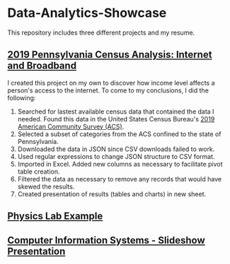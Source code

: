 # Data-Analytics-Showcase

This repository includes three different projects and my resume.

## [2019 Pennsylvania Census Analysis: Internet and Broadband](https://github.com/lydiahalter/Data-Analytics-Showcase/blob/main/income_and_broadband.xlsx)

I created this project on my own to discover how income level affects a person's access to the internet. To come to my conclusions, I did the following:
1. Searched for lastest available census data that contained the data I needed. Found this data in the United States Census Bureau's [2019 American Community Survey (ACS)](https://data.census.gov/mdat/#/search?ds=ACSPUMS1Y2019&vv=WKHP,GRPIP,*HINCP&cv=HISPEED,ACCESS&rv=ucgid,WIF,MAR&wt=WGTP&g=0400000US42).
2. Selected a subset of categories from the ACS confined to the state of Pennsylvania.
3. Downloaded the data in JSON since CSV downloads failed to work.
4. Used regular expressions to change JSON structure to CSV format.
5. Imported in Excel. Added new columns as necessary to facilitate pivot table creation.
6. Filtered the data as necessary to remove any records that would have skewed the results.
7. Created presentation of results (tables and charts) in new sheet.

## [Physics Lab Example](https://github.com/lydiahalter/Data-Analytics-Showcase/blob/main/physics%20lab%20example.pdf)

## [Computer Information Systems - Slideshow Presentation](https://github.com/lydiahalter/Data-Analytics-Showcase/blob/main/Big%20Data%20in%20Education.pdf)
